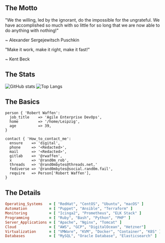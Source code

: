 ## The Motto

"We the willing, led by the ignorant, do the impossible for the ungrateful. We have accomplished so much with so little for so long that we are now able to do anything with nothing!"

~ Alexander Sergejewitsch Puschkin

"Make it work, make it right, make it fast!"

~ Kent Beck

## The Stats

![ GitHub stats](https://github-readme-stats.vercel.app/api?username=rwaffen&show_icons=true&count_private=true)
![Top Langs](https://github-readme-stats.vercel.app/api/top-langs/?username=rwaffen&layout=compact)



## The Basics

```puppet
person { 'Robert Waffen':
  job_title    => 'Agile Enterprise DevOps',
  home         => '/home/Leipzig',
  age          => 39,
}

contact { 'How_to_contact_me':
  ensure    => 'digital',
  phone     => '<Redacted>',
  mail      => '<Redacted>',
  gitlab    => '@rwaffen',
  x         => '@rand0m_rob',
  threads   => '@rand0mbytes@threads.net,'
  fediverse => '@rand0mbytes@social.rand0m.fail',
  require   => Person['Robert Waffen'],
}
```

## The Details

```ruby
Operating_Systems   = [ "RedHat", "CentOS", "Ubuntu", "macOS" ]
Automation          = [ "Puppet", "Ansible", "Terraform" ]
Monitoring          = [ "Icinga2", "Prometheus", "ELK Stack" ]
Programming         = [ "Ruby", "Bash", "Python", "PHP" ]
Server_Applications = [ "Apache", "Nginx", "Tomcat" ]
Cloud               = [ "AWS", "GCP", "DigitalOcean", "Hetzner"]
Virtualization      = [ "VMWare", "KVM", "Docker", "Container", "K8S" ]
Databases           = [ "MySQL", "Oracle Database", "Elasticsearch" ]
```
